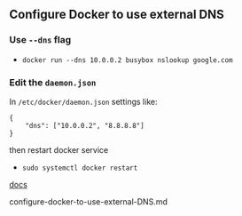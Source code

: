 ## Configure Docker to use external DNS

### Use `--dns` flag
* `docker run --dns 10.0.0.2 busybox nslookup google.com`

### Edit the `daemon.json`

In  `/etc/docker/daemon.json` settings like:

```
{
    "dns": ["10.0.0.2", "8.8.8.8"]
}
```

then restart docker service  
* `sudo systemctl docker restart`

[docs](https://forums.docker.com/t/local-dns-or-public-dns-why-not-both-etc-docker-daemon-json/54544)

configure-docker-to-use-external-DNS.md
